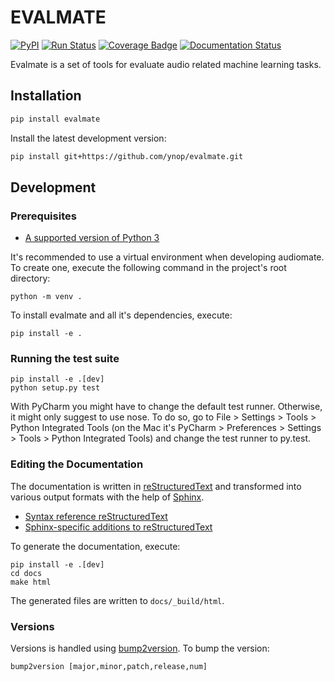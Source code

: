 # EVALMATE

[![PyPI](https://img.shields.io/pypi/v/evalmate.svg)](https://pypi.python.org/pypi/evalmate)
[![Run Status](https://api.shippable.com/projects/5b6c0016c767f20700d1d2e0/badge?branch=master)](https://app.shippable.com/github/ynop/evalmate)
[![Coverage Badge](https://api.shippable.com/projects/5b6c0016c767f20700d1d2e0/coverageBadge?branch=master)](https://app.shippable.com/github/ynop/evalmate)
[![Documentation Status](https://readthedocs.org/projects/evalmate/badge/?version=latest)](https://evalmate.readthedocs.io/en/latest/?badge=latest)

Evalmate is a set of tools for evaluate audio related machine learning tasks.

## Installation

```sh
pip install evalmate 
```

Install the latest development version:

```sh
pip install git+https://github.com/ynop/evalmate.git
```

## Development

### Prerequisites

* [A supported version of Python 3](https://docs.python.org/devguide/index.html#status-of-python-branches)

It's recommended to use a virtual environment when developing audiomate. To create one, execute the following command in the project's root directory:

```
python -m venv .
```

To install evalmate and all it's dependencies, execute:

```
pip install -e .
```

### Running the test suite

```
pip install -e .[dev]
python setup.py test
```

With PyCharm you might have to change the default test runner. Otherwise, it might only suggest to use nose. To do so, go to File > Settings > Tools > Python Integrated Tools (on the Mac it's PyCharm > Preferences > Settings > Tools > Python Integrated Tools) and change the test runner to py.test.

### Editing the Documentation

The documentation is written in [reStructuredText](http://docutils.sourceforge.net/rst.html) and transformed into various output formats with the help of [Sphinx](http://www.sphinx-doc.org/).

* [Syntax reference reStructuredText](http://docutils.sourceforge.net/docs/user/rst/quickref.html)
* [Sphinx-specific additions to reStructuredText](http://www.sphinx-doc.org/en/stable/markup/index.html)

To generate the documentation, execute:

```
pip install -e .[dev]
cd docs
make html
```

The generated files are written to `docs/_build/html`.

### Versions

Versions is handled using [bump2version](https://github.com/c4urself/bump2version). To bump the version:

```
bump2version [major,minor,patch,release,num]
```



